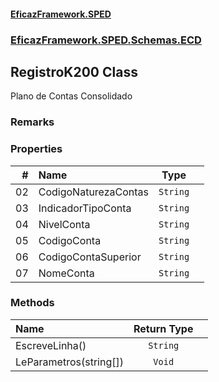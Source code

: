 #### [EficazFramework.SPED](EficazFrameworkSPED.md 'EficazFramework SPED')
### [EficazFramework.SPED.Schemas.ECD](EficazFramework.SPED.Schemas.ECD.md 'EficazFramework.SPED.Schemas.ECD')

## RegistroK200 Class

Plano de Contas Consolidado

### Remarks
### Properties

| # | Name | Type | |
| ---: | :--- | :---: | :--- |
| 02 | CodigoNaturezaContas | `String` |  |
| 03 | IndicadorTipoConta | `String` |  |
| 04 | NivelConta | `String` |  |
| 05 | CodigoConta | `String` |  |
| 06 | CodigoContaSuperior | `String` |  |
| 07 | NomeConta | `String` |  |
### Methods

| Name | Return Type | |
| :--- | :---: | :--- |
| EscreveLinha() | `String` |  |
| LeParametros(string[]) | `Void` |  |
